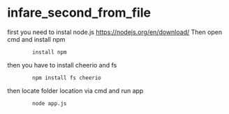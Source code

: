 # infare_second_from_file



first you need to instal node.js https://nodejs.org/en/download/
Then open cmd and install npm
		
			install npm

then you have to install cheerio and fs 


			npm install fs cheerio
			

then locate folder location via cmd and run app

			node app.js 

			
